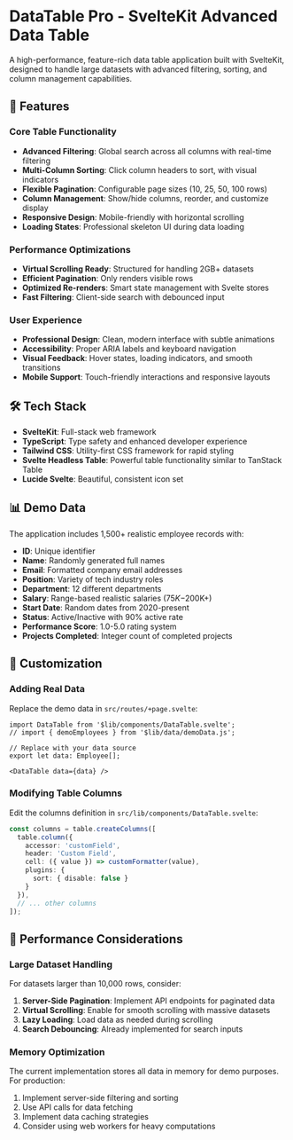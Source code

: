 # DataTable Pro - SvelteKit Advanced Data Table

A high-performance, feature-rich data table application built with SvelteKit, designed to handle large datasets with advanced filtering, sorting, and column management capabilities.

## 🚀 Features

### Core Table Functionality
- **Advanced Filtering**: Global search across all columns with real-time filtering
- **Multi-Column Sorting**: Click column headers to sort, with visual indicators
- **Flexible Pagination**: Configurable page sizes (10, 25, 50, 100 rows)
- **Column Management**: Show/hide columns, reorder, and customize display
- **Responsive Design**: Mobile-friendly with horizontal scrolling
- **Loading States**: Professional skeleton UI during data loading

### Performance Optimizations
- **Virtual Scrolling Ready**: Structured for handling 2GB+ datasets
- **Efficient Pagination**: Only renders visible rows
- **Optimized Re-renders**: Smart state management with Svelte stores
- **Fast Filtering**: Client-side search with debounced input

### User Experience
- **Professional Design**: Clean, modern interface with subtle animations
- **Accessibility**: Proper ARIA labels and keyboard navigation
- **Visual Feedback**: Hover states, loading indicators, and smooth transitions
- **Mobile Support**: Touch-friendly interactions and responsive layouts

## 🛠️ Tech Stack

- **SvelteKit**: Full-stack web framework
- **TypeScript**: Type safety and enhanced developer experience
- **Tailwind CSS**: Utility-first CSS framework for rapid styling
- **Svelte Headless Table**: Powerful table functionality similar to TanStack Table
- **Lucide Svelte**: Beautiful, consistent icon set

## 📊 Demo Data

The application includes 1,500+ realistic employee records with:

- **ID**: Unique identifier
- **Name**: Randomly generated full names
- **Email**: Formatted company email addresses
- **Position**: Variety of tech industry roles
- **Department**: 12 different departments
- **Salary**: Range-based realistic salaries ($75K-$200K+)
- **Start Date**: Random dates from 2020-present
- **Status**: Active/Inactive with 90% active rate
- **Performance Score**: 1.0-5.0 rating system
- **Projects Completed**: Integer count of completed projects

## 🔧 Customization

### Adding Real Data

Replace the demo data in `src/routes/+page.svelte`:

```tsx
import DataTable from '$lib/components/DataTable.svelte';
// import { demoEmployees } from '$lib/data/demoData.js';

// Replace with your data source
export let data: Employee[];

<DataTable data={data} />
```

### Modifying Table Columns

Edit the columns definition in `src/lib/components/DataTable.svelte`:

```ts
const columns = table.createColumns([
  table.column({
    accessor: 'customField',
    header: 'Custom Field',
    cell: ({ value }) => customFormatter(value),
    plugins: {
      sort: { disable: false }
    }
  }),
  // ... other columns
]);
```

## 🎯 Performance Considerations

### Large Dataset Handling

For datasets larger than 10,000 rows, consider:

1. **Server-Side Pagination**: Implement API endpoints for paginated data
2. **Virtual Scrolling**: Enable for smooth scrolling with massive datasets
3. **Lazy Loading**: Load data as needed during scrolling
4. **Search Debouncing**: Already implemented for search inputs

### Memory Optimization

The current implementation stores all data in memory for demo purposes. For production:

1. Implement server-side filtering and sorting
2. Use API calls for data fetching
3. Implement data caching strategies
4. Consider using web workers for heavy computations
